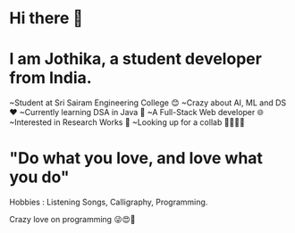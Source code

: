# Hi there 👋
# I am Jothika, a student developer from India.

~Student at Sri Sairam Engineering College 😊
~Crazy about AI, ML and DS ❤️
~Currently learning DSA in Java 📒
~A Full-Stack Web developer 🌐
~Interested in Research Works 🤩
~Looking up for a collab 🧑‍🤝‍🧑👭

# "Do what you love, and love what you do"

Hobbies : Listening Songs, Calligraphy, Programming.

Crazy love on programming 😜😍🥰

